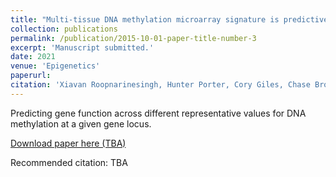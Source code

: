 ```yaml
---
title: "Multi-tissue DNA methylation microarray signature is predictive of gene function"
collection: publications
permalink: /publication/2015-10-01-paper-title-number-3
excerpt: 'Manuscript submitted.'
date: 2021
venue: 'Epigenetics'
paperurl:
citation: 'Xiavan‌ ‌Roopnarinesingh,‌ ‌Hunter‌ ‌Porter,‌ ‌Cory‌ ‌Giles,‌ ‌Chase‌ ‌Brown,‌ ‌Constantin‌ ‌Georgescu,‌ ‌Jonathan‌ D. ‌Wren‌ ‌. (2021) &quot;Multi-tissue DNA methylation microarray signature is predictive of gene function.&quot; <i>Journal 1</i>. 1(3).'
---
```

Predicting gene function across different representative values for DNA methylation at a given gene locus. 

[Download paper here (TBA)](http://academicpages.github.io/files/paper3.pdf)

Recommended citation: TBA
